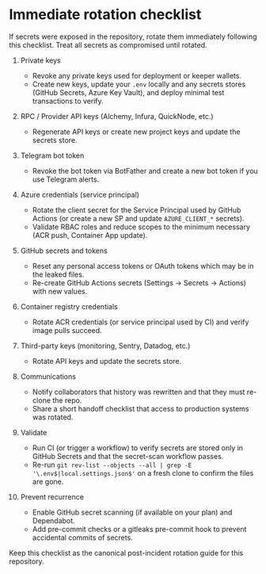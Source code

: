 # Immediate rotation checklist

If secrets were exposed in the repository, rotate them immediately following this checklist. Treat all secrets as compromised until rotated.

1. Private keys
   - Revoke any private keys used for deployment or keeper wallets.
   - Create new keys, update your `.env` locally and any secrets stores (GitHub Secrets, Azure Key Vault), and deploy minimal test transactions to verify.

2. RPC / Provider API keys (Alchemy, Infura, QuickNode, etc.)
   - Regenerate API keys or create new project keys and update the secrets store.

3. Telegram bot token
   - Revoke the bot token via BotFather and create a new bot token if you use Telegram alerts.

4. Azure credentials (service principal)
   - Rotate the client secret for the Service Principal used by GitHub Actions (or create a new SP and update `AZURE_CLIENT_*` secrets).
   - Validate RBAC roles and reduce scopes to the minimum necessary (ACR push, Container App update).

5. GitHub secrets and tokens
   - Reset any personal access tokens or OAuth tokens which may be in the leaked files.
   - Re-create GitHub Actions secrets (Settings → Secrets → Actions) with new values.

6. Container registry credentials
   - Rotate ACR credentials (or service principal used by CI) and verify image pulls succeed.

7. Third-party keys (monitoring, Sentry, Datadog, etc.)
   - Rotate API keys and update the secrets store.

8. Communications
   - Notify collaborators that history was rewritten and that they must re-clone the repo.
   - Share a short handoff checklist that access to production systems was rotated.

9. Validate
   - Run CI (or trigger a workflow) to verify secrets are stored only in GitHub Secrets and that the secret-scan workflow passes.
   - Re-run `git rev-list --objects --all | grep -E '\.env$|local.settings.json$'` on a fresh clone to confirm the files are gone.

10. Prevent recurrence
    - Enable GitHub secret scanning (if available on your plan) and Dependabot.
    - Add pre-commit checks or a gitleaks pre-commit hook to prevent accidental commits of secrets.

Keep this checklist as the canonical post-incident rotation guide for this repository.
